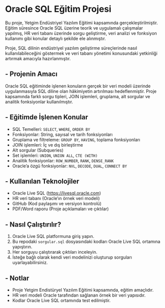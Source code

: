 # Oracle SQL Eğitim Projesi

Bu proje, Yetgim Endüstriyel Yazılım Eğitimi kapsamında gerçekleştirilmiştir. Eğitim süresince Oracle SQL üzerine teorik ve uygulamalı çalışmalar yapılmış, HR veri tabanı üzerinde sorgu geliştirme, veri analizi ve fonksiyon kullanımı gibi konular detaylı şekilde ele alınmıştır.

Proje, SQL dilinin endüstriyel yazılım geliştirme süreçlerinde nasıl kullanılabileceğini göstermek ve veri tabanı yönetimi konusundaki yetkinliği artırmak amacıyla hazırlanmıştır.
## - Projenin Amacı

Oracle SQL eğitiminde işlenen konuların gerçek bir veri modeli üzerinde uygulanmasıyla SQL diline olan hâkimiyetin artırılması hedeflenmiştir. Proje kapsamında farklı sorgu tipleri, JOIN işlemleri, gruplama, alt sorgular ve analitik fonksiyonlar kullanılmıştır.

## - Eğitimde İşlenen Konular

- SQL Temelleri: `SELECT`, `WHERE`, `ORDER BY`
- Fonksiyonlar: String, sayısal ve tarih fonksiyonları
- Gruplama ve filtreleme: `GROUP BY`, `HAVING`, toplama fonksiyonları
- JOIN işlemleri: İç ve dış birleştirme
- Alt sorgular (Subqueries)
- Set işlemleri: `UNION`, `UNION ALL`, `CTE (WITH)`
- Analitik fonksiyonlar: `ROW_NUMBER`, `RANK`, `DENSE_RANK`
- Oracle’a özgü fonksiyonlar: `NVL`, `DECODE`, `DUAL`, `CONNECT BY`

## - Kullanılan Teknolojiler

- Oracle Live SQL (https://livesql.oracle.com)
- HR veri tabanı (Oracle’ın örnek veri modeli)
- GitHub (Kod paylaşımı ve versiyon kontrolü)
- PDF/Word raporu (Proje açıklamaları ve çıktılar)

## - Nasıl Çalıştırılır?

1. Oracle Live SQL platformuna giriş yapın.
2. Bu repodaki `sorgular.sql` dosyasındaki kodları Oracle Live SQL ortamına yapıştırın.
3. Her sorguyu çalıştırarak çıktıları inceleyin.
4. İsteğe bağlı olarak kendi veri modelinizi oluşturup sorguları uyarlayabilirsiniz.

## - Notlar

- Proje Yetgim Endistüryel Yazılım Eğitimi kapsamında, eğitim amaçlıdır.
- HR veri modeli Oracle tarafından sağlanan örnek bir veri yapısıdır.
- Kodlar Oracle Live SQL ortamında test edilmiştir.

